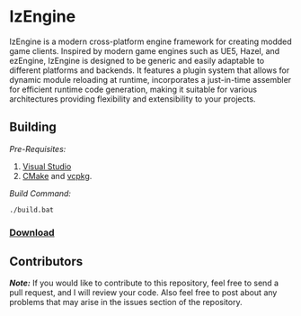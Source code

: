 # IzEngine

IzEngine is a modern cross-platform engine framework for creating modded game clients. Inspired by modern game engines such as UE5, Hazel, and ezEngine, IzEngine is designed to be generic and easily adaptable to different platforms and backends. It features a plugin system that allows for dynamic module reloading at runtime, incorporates a just-in-time assembler for efficient runtime code generation, making it suitable for various architectures providing flexibility and extensibility to your projects.

## Building
_Pre-Requisites:_
1. [Visual Studio](https://visualstudio.microsoft.com/)
2. [CMake](https://cmake.org/) and [vcpkg](https://vcpkg.io/en/).

_Build Command:_

    ./build.bat

### [Download](https://github.com/Iswenzz/IzEngine/releases)

## Contributors

***Note:*** If you would like to contribute to this repository, feel free to send a pull request, and I will review your code.
Also feel free to post about any problems that may arise in the issues section of the repository.
